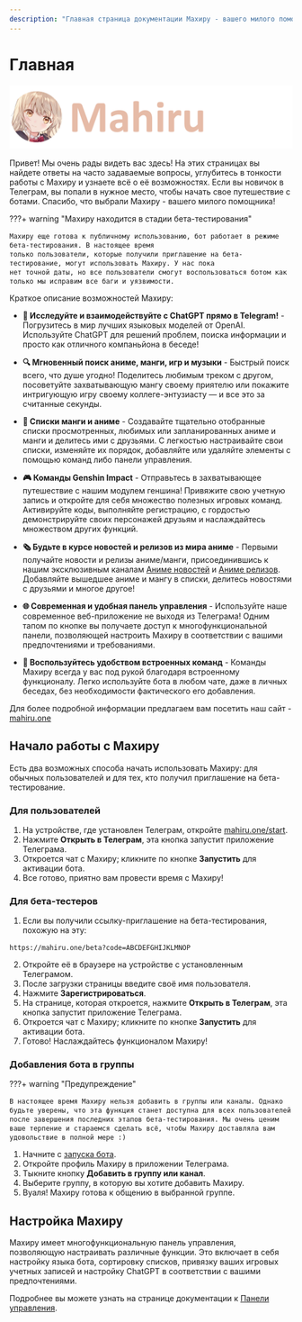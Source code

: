```yaml
---
description: "Главная страница документации Махиру - вашего милого помощника в Телеграм!"
---
```


# Главная

![](assets/logo2.png)

Привет! Мы очень рады видеть вас здесь! На этих страницах вы найдете ответы на часто задаваемые вопросы, углубитесь в тонкости работы с Махиру и узнаете всё о её возможностях. Если вы новичок в Телеграм, вы попали в нужное место, чтобы начать свое путешествие с ботами. Спасибо, что выбрали Махиру - вашего милого помощника!

???+ warning "Махиру находится в стадии бета-тестирования"

    Махиру еще готова к публичному использованию, бот работает в режиме бета-тестирования. В настоящее время 
    только пользователи, которые получили приглашение на бета-тестирование, могут использовать Махиру. У нас пока
    нет точной даты, но все пользователи смогут воспользоваться ботом как только мы исправим все баги и уязвимости. 

Краткое описание возможностей Махиру:

+ **💬 Исследуйте и взаимодействуйте с ChatGPT прямо в Telegram!** - Погрузитесь в мир лучших языковых моделей от OpenAI. Используйте ChatGPT для решений проблем, поиска информации и просто как отличного компаньйона в беседе!

+ **🔍 Мгновенный поиск аниме, манги, игр и музыки** - Быстрый поиск всего, что душе угодно! Поделитесь любимым треком с другом, посоветуйте захватывающую мангу своему приятелю или покажите интригующую игру своему коллеге-энтузиасту — и все это за считанные секунды.

+ **📜 Списки манги и аниме** - Создавайте тщательно отобранные списки просмотренных, любимых или запланированных аниме и манги и делитесь ими с друзьями. С легкостью настраивайте свои списки, изменяйте их порядок, добавляйте или удаляйте элементы с помощью команд либо панели управления.

+ **🎮 Команды Genshin Impact** - Отправьтесь в захватывающее путешествие с нашим модулем геншина! Привяжите свою учетную запись и откройте для себя множество полезных игровых команд. Активируйте коды, выполняйте регистрацию, с гордостью демонстрируйте своих персонажей друзьям и наслаждайтесь множеством других функций.

+ **🗞 Будьте в курсе новостей и релизов из мира аниме** - Первыми получайте новости и релизы аниме/манги, присоединившись к нашим эксклюзивным каналам [Аниме новостей](https://mahiru.one/anews) и [Аниме релизов](https://mahiru.one/areleases). Добавляйте вышедшее аниме и мангу в списки, делитесь новостями с друзьями и многое другое!

+ **🌐 Современная и удобная панель управления** - Используйте наше современное веб-приложение не выходя из Телеграма! Одним тапом по кнопке вы получаете доступ к многофункциональной панели, позволяющей настроить Махиру в соответствии с вашими предпочтениями и требованиями.

+ **🔗 Воспользуйтесь удобством встроенных команд** - Команды Махиру всегда у вас под рукой благодаря встроенному функционалу. Легко используйте бота в любом чате, даже в личных беседах, без необходимости фактического его добавления.

Для более подробной информации предлагаем вам посетить наш сайт - [mahiru.one](https://mahiru.one)

## Начало работы с Махиру

Есть два возможных способа начать использовать Махиру: для обычных пользователей и для тех, кто получил приглашение на бета-тестирование.

### Для пользователей

1. На устройстве, где установлен Телеграм, откройте [mahiru.one/start](https://mahiru.one/start).
2. Нажмите **Открыть в Телеграм**, эта кнопка запустит приложение Телеграма.
3. Откроется чат с Махиру; кликните по кнопке **Запустить** для активации бота.
4. Все готово, приятно вам провести время с Махиру!

### Для бета-тестеров

1. Если вы получили ссылку-приглашение на бета-тестирования, похожую на эту: 
```
https://mahiru.one/beta?code=ABCDEFGHIJKLMNOP
```
2. Откройте её в браузере на устройстве с установленным Телеграмом.
3. После загрузки страницы введите своё имя пользователя.
4. Нажмите **Зарегистрироваться**.
5. На странице, которая откроется, нажмите **Открыть в Телеграм**, эта кнопка запустит приложение Телеграма.
6. Откроется чат с Махиру; кликните по кнопке **Запустить** для активации бота.
7. Готово! Наслаждайтесь функционалом Махиру!

### Добавления бота в группы

???+ warning "Предупреждение"

    В настоящее время Махиру нельзя добавить в группы или каналы. Однако будьте уверены, что эта функция станет доступна для всех пользователей после завершения последних этапов бета-тестирования. Мы очень ценим ваше терпение и стараемся сделать всё, чтобы Махиру доставляла вам удовольствие в полной мере :)


1. Начните с [запуска бота](#_3).
2. Откройте профиль Махиру в приложении Телеграма.
3. Тыкните кнопку **Добавить в группу или канал**.
4. Выберите группу, в которую вы хотите добавить Махиру.
5. Вуаля! Махиру готова к общению в выбранной группе.

## Настройка Махиру

Махиру имеет многофункциональную панель управления, позволяющую настраивать различные функции. Это включает в себя настройку языка бота, сортировку списков, привязку ваших игровых учетных записей и настройку ChatGPT в соответствии с вашими предпочтениями.

Подробнее вы можете узнать на странице документации к [Панели управления](dashboard/introduction.md).